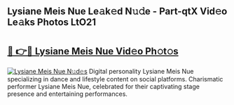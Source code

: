 ## Lysiane Meis Nue Le𝚊k𝚎d N𝚞𝚍e - Part-qtX Vid𝚎o Le𝚊ks Photos LtO21

# <h2><a href="http://fb2mait.evod.top/?m=Lysiane+Meis+Nue">🔗 👉🔴 Lysiane Meis Nue Vid𝚎o Ph𝚘t𝚘s</a></h2>

[![Lysiane Meis Nue N𝚞d𝚎s](https://i.imgur.com/8V9OHl7.gif)](http://fb2mait.evod.top/?m=Lysiane+Meis+Nue)
Digital personality Lysiane Meis Nue specializing in dance and lifestyle content on social platforms. Charismatic performer Lysiane Meis Nue, celebrated for their captivating stage presence and entertaining performances. 
